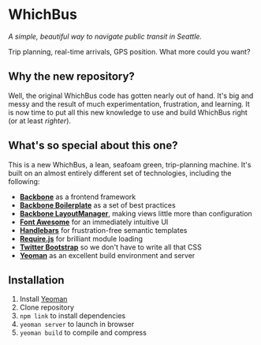 # WhichBus
_A simple, beautiful way to navigate public transit in Seattle._

Trip planning, real-time arrivals, GPS position. What more could you want?

## Why the new repository?
Well, the original WhichBus code has gotten nearly out of hand. It's big and messy and the result of much experimentation, frustration, and learning. It is now time to put all this new knowledge to use and build WhichBus right (or at least _righter_).

## What's so special about this one?
This is a new WhichBus, a lean, seafoam green, trip-planning machine. It's built on an almost entirely different set of technologies, including the following:
* **[Backbone](http://backbonejs.org)** as a frontend framework
* **[Backbone Boilerplate](https://github.com/tbranyen/backbone-boilerplate)** as a set of best practices
* **[Backbone LayoutManager](http://layoutmanager.org)**, making views little more than configuration
* **[Font Awesome](http://fortawesome.github.com/Font-Awesome/)** for an immediately intuitive UI
* **[Handlebars](http://handlebarsjs.com/)** for frustration-free semantic templates
* **[Require.js](http://requirejs.org/)** for brilliant module loading
* **[Twitter Bootstrap](http://twitter.github.com/bootstrap/)** so we don't have to write all that CSS
* **[Yeoman](http://yeoman.io)** as an excellent build environment and server

## Installation
1. Install [Yeoman](http://yeoman.io)
2. Clone repository
3. `npm link` to install dependencies
4. `yeoman server` to launch in browser
5. `yeoman build` to compile and compress